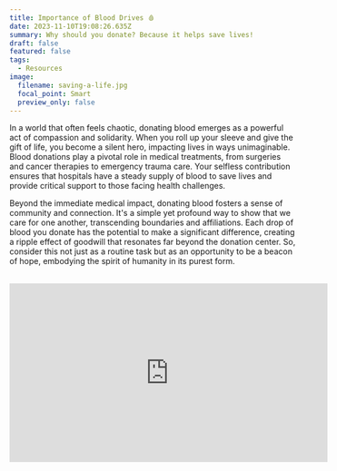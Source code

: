 ```yaml
---
title: Importance of Blood Drives 🩸
date: 2023-11-10T19:08:26.635Z
summary: Why should you donate? Because it helps save lives!
draft: false
featured: false
tags:
  - Resources
image:
  filename: saving-a-life.jpg
  focal_point: Smart
  preview_only: false
---
```

In a world that often feels chaotic, donating blood emerges as a powerful act of compassion and solidarity. When you roll up your sleeve and give the gift of life, you become a silent hero, impacting lives in ways unimaginable. Blood donations play a pivotal role in medical treatments, from surgeries and cancer therapies to emergency trauma care. Your selfless contribution ensures that hospitals have a steady supply of blood to save lives and provide critical support to those facing health challenges.

Beyond the immediate medical impact, donating blood fosters a sense of community and connection. It's a simple yet profound way to show that we care for one another, transcending boundaries and affiliations. Each drop of blood you donate has the potential to make a significant difference, creating a ripple effect of goodwill that resonates far beyond the donation center. So, consider this not just as a routine task but as an opportunity to be a beacon of hope, embodying the spirit of humanity in its purest form.

<br>

<iframe width="560" height="315" src="https://www.youtube.com/embed/kp7fQEetBAM?si=AfhqKYjX7osdrFQT" title="YouTube video player" frameborder="0" allow="accelerometer; autoplay; clipboard-write; encrypted-media; gyroscope; picture-in-picture; web-share" allowfullscreen></iframe>